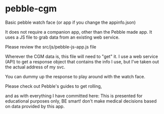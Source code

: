 pebble-cgm
==========

Basic pebble watch face (or app if you change the appinfo.json)

It does not require a companion app, other than the Pebble made app. It uses a JS file to grab data from an existing web service.

Please review the src/js/pebble-js-app.js file

Wherever the CGM data is, this file will need to "get" it. I use a web service (API) to get a response object that contains the info I use, but I've taken out the actual address of my svc.

You can dummy up the response to play around with the watch face.

Please check out Pebble's guides to get rolling,

and as with everything I have committed here: This is presented for educational purposes only, BE smart! don't make medical decisions based on data provided by this app.
